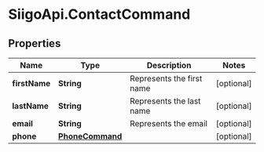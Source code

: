 # SiigoApi.ContactCommand

## Properties

Name | Type | Description | Notes
------------ | ------------- | ------------- | -------------
**firstName** | **String** | Represents the first name | [optional] 
**lastName** | **String** | Represents the last name | [optional] 
**email** | **String** | Represents the email | [optional] 
**phone** | [**PhoneCommand**](PhoneCommand.md) |  | [optional] 


